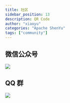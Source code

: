 ```yaml
---
title: 社区
sidebar_position: 13
description: QR Code
author: "xiaoyu"
categories: "Apache ShenYu"
tags: ["community"]
---
```

## 微信公众号
![](/img/qrcode/WechatIMG127.jpeg)

## QQ 群
![](/img/community/qq_group.jpg)

